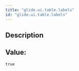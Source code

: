 ```yaml
---
title: "glide.ui.table.labels"
id: "glide.ui.table.labels"
---
```

## Description



## Value: 
```
true
```